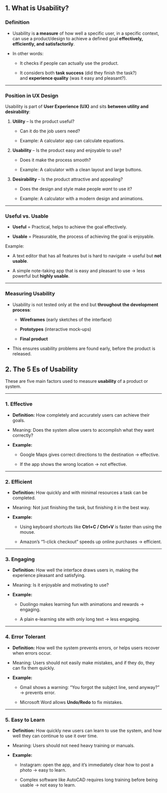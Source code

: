 ## 1. What is Usability?

### Definition

- Usability is **a measure** of how well a specific user, in a specific context, can use a product/design to achieve a defined goal **effectively, efficiently, and satisfactorily**.
    
- In other words:
    
    - It checks if people can actually use the product.
        
    - It considers both **task success** (did they finish the task?) and **experience quality** (was it easy and pleasant?).
        

---

### Position in UX Design

Usability is part of **User Experience (UX)** and sits **between utility and desirability**:

1. **Utility** – Is the product useful?
    
    - Can it do the job users need?
        
    - Example: A calculator app can calculate equations.
        
2. **Usability** – Is the product easy and enjoyable to use?
    
    - Does it make the process smooth?
        
    - Example: A calculator with a clean layout and large buttons.
        
3. **Desirability** – Is the product attractive and appealing?
    
    - Does the design and style make people _want_ to use it?
        
    - Example: A calculator with a modern design and animations.
        

---

### Useful vs. Usable

- **Useful** = Practical, helps to achieve the goal effectively.
    
- **Usable** = Pleasurable, the process of achieving the goal is enjoyable.
    

Example:

- A text editor that has all features but is hard to navigate → useful but **not usable**.
    
- A simple note-taking app that is easy and pleasant to use → less powerful but **highly usable**.
    

---

### Measuring Usability

- Usability is not tested only at the end but **throughout the development process**:
    
    - **Wireframes** (early sketches of the interface)
        
    - **Prototypes** (interactive mock-ups)
        
    - **Final product**
        
- This ensures usability problems are found early, before the product is released.
## 2. The 5 Es of Usability

These are five main factors used to measure **usability** of a product or system.

---

### 1. **Effective**

- **Definition:** How completely and accurately users can achieve their goals.
    
- Meaning: Does the system allow users to accomplish what they want correctly?
    
- **Example:**
    
    - Google Maps gives correct directions to the destination → effective.
        
    - If the app shows the wrong location → not effective.
        

---

### 2. **Efficient**

- **Definition:** How quickly and with minimal resources a task can be completed.
    
- Meaning: Not just finishing the task, but finishing it in the best way.
    
- **Example:**
    
    - Using keyboard shortcuts like **Ctrl+C / Ctrl+V** is faster than using the mouse.
        
    - Amazon’s “1-click checkout” speeds up online purchases → efficient.
        

---

### 3. **Engaging**

- **Definition:** How well the interface draws users in, making the experience pleasant and satisfying.
    
- Meaning: Is it enjoyable and motivating to use?
    
- **Example:**
    
    - Duolingo makes learning fun with animations and rewards → engaging.
        
    - A plain e-learning site with only long text → less engaging.
        

---

### 4. **Error Tolerant**

- **Definition:** How well the system prevents errors, or helps users recover when errors occur.
    
- Meaning: Users should not easily make mistakes, and if they do, they can fix them quickly.
    
- **Example:**
    
    - Gmail shows a warning: “You forgot the subject line, send anyway?” → prevents error.
        
    - Microsoft Word allows **Undo/Redo** to fix mistakes.
        

---

### 5. **Easy to Learn**

- **Definition:** How quickly new users can learn to use the system, and how well they can continue to use it over time.
    
- Meaning: Users should not need heavy training or manuals.
    
- **Example:**
    
    - Instagram: open the app, and it’s immediately clear how to post a photo → easy to learn.
        
    - Complex software like AutoCAD requires long training before being usable → not easy to learn.